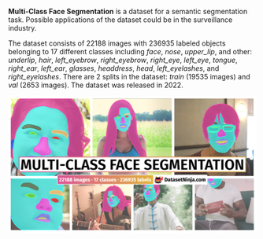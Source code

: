**Multi-Class Face Segmentation** is a dataset for a semantic segmentation task. Possible applications of the dataset could be in the surveillance industry. 

The dataset consists of 22188 images with 236935 labeled objects belonging to 17 different classes including *face*, *nose*, *upper_lip*, and other: *underlip*, *hair*, *left_eyebrow*, *right_eyebrow*, *right_eye*, *left_eye*, *tongue*, *right_ear*, *left_ear*, *glasses*, *headdress*, *head*, *left_eyelashes*, and *right_eyelashes*. There are 2 splits in the dataset: *train* (19535 images) and *val* (2653 images). The dataset was released in 2022.

<img src="https://github.com/dataset-ninja/multi-class-face-segmentation/raw/main/visualizations/poster.png">
